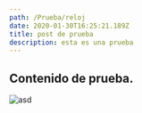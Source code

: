 ```yaml
---
path: /Prueba/reloj
date: 2020-01-30T16:25:21.189Z
title: post de prueba
description: esta es una prueba
---
```

## Contenido de prueba.



![asd](assets/watches-6.jpg "123")
